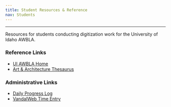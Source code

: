 ```yaml
---
title: Student Resources & Reference
nav: Students
---
```


---------------------

Resources for students conducting digitization work for the University of Idaho AWBLA.

### Reference Links

- [UI AWBLA Home](https://www.uidaho.edu/class/anthrolab)
- [Art & Architecture Thesaurus](http://www.getty.edu/research/tools/vocabularies/aat/)

### Administrative Links

- [Daily Progress Log](https://forms.office.com/r/7aiae8sDrK)
- [VandalWeb Time Entry](https://vandalweb.uidaho.edu/PROD/twbkwbis.P_GenMenu?name=payroll)
